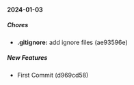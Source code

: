 #### 2024-01-03

##### Chores

* **.gitignore:**  add ignore files (ae93596e)

##### New Features

*  First Commit (d969cd58)

